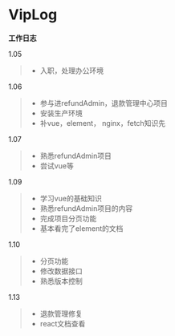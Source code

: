 # VipLog

**工作日志**

1.05

> - 入职，处理办公环境

1.06

> - 参与进refundAdmin，退款管理中心项目
> - 安装生产环境
> - 补vue，element， nginx，fetch知识先

1.07

> - 熟悉refundAdmin项目
> - 尝试vue等

1.09

> - 学习vue的基础知识
> - 熟悉refundAdmin项目的内容
> - 完成项目分页功能
> - 基本看完了element的文档

1.10

> - 分页功能
> - 修改数据接口
> - 熟悉版本控制

1.13

> - 退款管理修复
> - react文档查看
